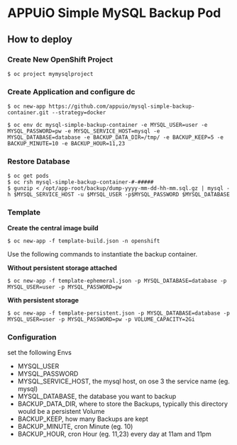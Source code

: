 # APPUiO Simple MySQL Backup Pod


## How to deploy

### Create New OpenShift Project
```
$ oc project mymysqlproject
```

### Create Application and configure dc
```
$ oc new-app https://github.com/appuio/mysql-simple-backup-container.git --strategy=docker

$ oc env dc mysql-simple-backup-container -e MYSQL_USER=user -e MYSQL_PASSWORD=pw -e MYSQL_SERVICE_HOST=mysql -e MYSQL_DATABASE=database -e BACKUP_DATA_DIR=/tmp/ -e BACKUP_KEEP=5 -e BACKUP_MINUTE=10 -e BACKUP_HOUR=11,23
```

### Restore Database
```
$ oc get pods
$ oc rsh mysql-simple-backup-container-#-#####
$ gunzip < /opt/app-root/backup/dump-yyyy-mm-dd-hh-mm.sql.gz | mysql -h $MYSQL_SERVICE_HOST -u $MYSQL_USER -p$MYSQL_PASSWORD $MYSQL_DATABASE
```

### Template

**Create the central image build**
```
$ oc new-app -f template-build.json -n openshift
```

Use the following commands to instantiate the backup container.

**Without persistent storage attached**
```
$ oc new-app -f template-ephemeral.json -p MYSQL_DATABASE=database -p MYSQL_USER=user -p MYSQL_PASSWORD=pw

```

**With persistent storage**
```
$ oc new-app -f template-persistent.json -p MYSQL_DATABASE=database -p MYSQL_USER=user -p MYSQL_PASSWORD=pw -p VOLUME_CAPACITY=2Gi

```


### Configuration

set the following Envs

* MYSQL_USER
* MYSQL_PASSWORD
* MYSQL_SERVICE_HOST, the mysql host, on ose 3 the service name (eg. mysql)
* MYSQL_DATABASE, the database you want to backup
* BACKUP_DATA_DIR, where to store the Backups, typically this directory would be a persistent Volume
* BACKUP_KEEP, how many Backups are kept
* BACKUP_MINUTE, cron Minute (eg. 10)
* BACKUP_HOUR, cron Hour (eg. 11,23) every day at 11am and 11pm
